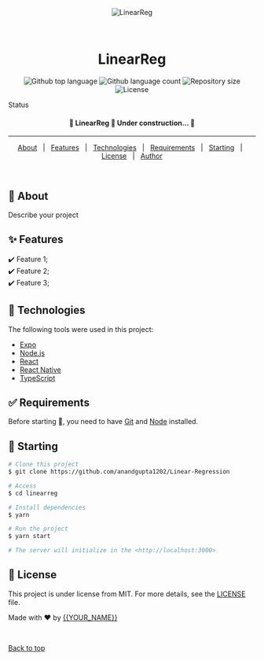 <div align="center" id="top"> 
  <img src="./.github/app.gif" alt="LinearReg" />

  &#xa0;

  <!-- <a href="https://linearreg.netlify.app">Demo</a> -->
</div>

<h1 align="center">LinearReg</h1>

<p align="center">
  <img alt="Github top language" src="https://img.shields.io/github/languages/top/anandgupta1202/Linear-Regression?color=56BEB8">

  <img alt="Github language count" src="https://img.shields.io/github/languages/count/anandgupta1202/Linear-Regression?color=56BEB8">

  <img alt="Repository size" src="https://img.shields.io/github/repo-size/anandgupta1202/Linear-Regression?color=56BEB8">

  <img alt="License" src="https://img.shields.io/github/license/anandgupta1202/Linear-Regression?color=56BEB8">

  <!-- <img alt="Github issues" src="https://img.shields.io/github/issues/anandgupta1202/Linear-Regression?color=56BEB8" /> -->

  <!-- <img alt="Github forks" src="https://img.shields.io/github/forks/anandgupta1202/Linear-Regression?color=56BEB8" /> -->

  <!-- <img alt="Github stars" src="https://img.shields.io/github/stars/anandgupta1202/Linear-Regression?color=56BEB8" /> -->
</p>

Status

<h4 align="center"> 
	🚧  LinearReg 🚀 Under construction...  🚧
</h4> 

<hr>

<p align="center">
  <a href="#dart-about">About</a> &#xa0; | &#xa0; 
  <a href="#sparkles-features">Features</a> &#xa0; | &#xa0;
  <a href="#rocket-technologies">Technologies</a> &#xa0; | &#xa0;
  <a href="#white_check_mark-requirements">Requirements</a> &#xa0; | &#xa0;
  <a href="#checkered_flag-starting">Starting</a> &#xa0; | &#xa0;
  <a href="#memo-license">License</a> &#xa0; | &#xa0;
  <a href="https://github.com/anandgupta1202" target="_blank">Author</a>
</p>

<br>

## :dart: About ##

Describe your project

## :sparkles: Features ##

:heavy_check_mark: Feature 1;\
:heavy_check_mark: Feature 2;\
:heavy_check_mark: Feature 3;

## :rocket: Technologies ##

The following tools were used in this project:

- [Expo](https://expo.io/)
- [Node.js](https://nodejs.org/en/)
- [React](https://pt-br.reactjs.org/)
- [React Native](https://reactnative.dev/)
- [TypeScript](https://www.typescriptlang.org/)

## :white_check_mark: Requirements ##

Before starting :checkered_flag:, you need to have [Git](https://git-scm.com) and [Node](https://nodejs.org/en/) installed.

## :checkered_flag: Starting ##

```bash
# Clone this project
$ git clone https://github.com/anandgupta1202/Linear-Regression

# Access
$ cd linearreg

# Install dependencies
$ yarn

# Run the project
$ yarn start

# The server will initialize in the <http://localhost:3000>
```

## :memo: License ##

This project is under license from MIT. For more details, see the [LICENSE](LICENSE.md) file.


Made with :heart: by <a href="https://github.com/anandgupta1202" target="_blank">{{YOUR_NAME}}</a>

&#xa0;

<a href="#top">Back to top</a>
